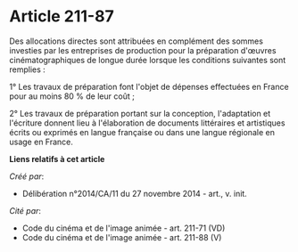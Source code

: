 # Article 211-87

Des allocations directes sont attribuées en complément des sommes investies par les entreprises de production pour la
préparation d'œuvres cinématographiques de longue durée lorsque les conditions suivantes sont remplies : 

1° Les travaux de préparation font l'objet de dépenses effectuées en France pour au moins 80 % de leur coût ; 

2° Les travaux de préparation portant sur la conception, l'adaptation et l'écriture donnent lieu à l'élaboration de documents
littéraires et artistiques écrits ou exprimés en langue française ou dans une langue régionale en usage en France.

**Liens relatifs à cet article**

_Créé par_:

  - Délibération n°2014/CA/11 du 27 novembre 2014 - art., v. init.

_Cité par_:

  - Code du cinéma et de l'image animée - art. 211-71 (VD)
  - Code du cinéma et de l'image animée - art. 211-88 (V)
